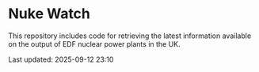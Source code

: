 # Nuke Watch

This repository includes code for retrieving the latest information available on the output of EDF nuclear power plants in the UK.

Last updated: 2025-09-12 23:10